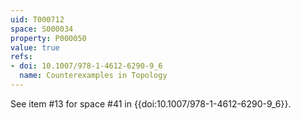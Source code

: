 ```yaml
---
uid: T000712
space: S000034
property: P000050
value: true
refs:
- doi: 10.1007/978-1-4612-6290-9_6
  name: Counterexamples in Topology
---
```


See item #13 for space #41 in {{doi:10.1007/978-1-4612-6290-9_6}}.
